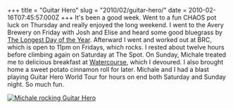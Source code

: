 +++
title = "Guitar Hero"
slug = "2010/02/guitar-hero/"
date = 2010-02-16T07:45:57.000Z
+++
It's been a good week. Went to a fun CHAOS pot luck on Thursday and really enjoyed the long weekend. I went to the Avery Brewery on Friday with Josh and Elise and heard some good bluegrass by [The Longest Day of the Year](http://www.facebook.com/pages/The-Longest-Day-Of-The-Year/81341633811?v=app_2405167945). Afterward I went and worked out at BRC, which is open to 11pm on Fridays, which rocks. I rested about twelve hours before climbing again on Saturday at The Spot. On Sunday, Michale treated me to delicious breakfast at [Watercourse](http://www.watercoursefoods.com/), which I devoured. I also brought home a sweet potato cinnamon roll for later. Michale and I had a blast playing Guitar Hero World Tour for hours on end both Saturday and Sunday night. So much fun.

[![Michale rocking Guitar Hero](https://peterlyons-org.s3.amazonaws.com/photos/winter_2009/086_guitar_hero.jpg)](http://www.peterlyons.com/app/photos?gallery=winter_2009&photo=086_guitar_hero)